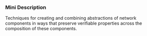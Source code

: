 ### Mini Description

Techniques for creating and combining abstractions of network components in ways that preserve verifiable properties across the composition of these components.
